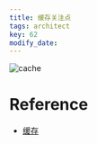 ```yaml
---
title: 缓存关注点
tags: architect
key: 62
modify_date:
---
```


![cache](https://user-images.githubusercontent.com/8369671/58456351-83357500-8156-11e9-8a09-2246288f9ae9.png)

# Reference
- [缓存](https://doocs.github.io/advanced-java/#/?id=%E7%BC%93%E5%AD%98)
